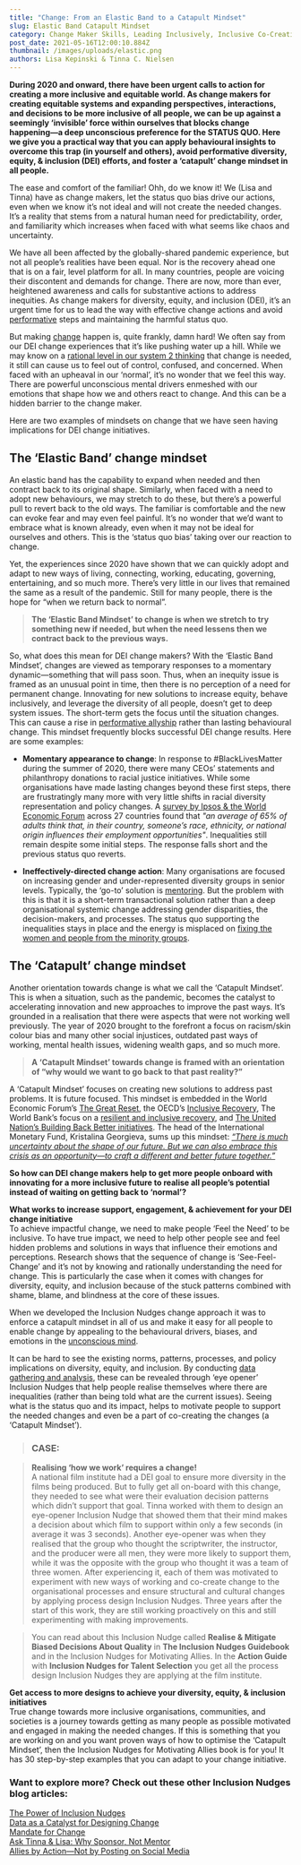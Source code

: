 ```yaml
---
title: "Change: From an Elastic Band to a Catapult Mindset"
slug: Elastic Band Catapult Mindset
category: Change Maker Skills, Leading Inclusively, Inclusive Co-Creation, Inclusive Culture, Behavioural Insights, Data-Driven Change, Inclusive Decision Making, Future of Work
post_date: 2021-05-16T12:00:10.884Z
thumbnail: /images/uploads/elastic.png
authors: Lisa Kepinski & Tinna C. Nielsen
---
```


**During 2020 and onward, there have been urgent calls to action for creating a more inclusive and equitable world. As change makers for creating equitable systems and expanding perspectives, interactions, and decisions to be more inclusive of all people, we can be up against a seemingly ‘invisible’ force within ourselves that blocks change happening—a deep unconscious preference for the STATUS QUO. Here we give you a practical way that you can apply behavioural insights to overcome this trap (in yourself and others), avoid performative diversity, equity, & inclusion (DEI) efforts, and foster a ‘catapult’ change mindset in all people.**

The ease and comfort of the familiar! Ohh, do we know it! We (Lisa and Tinna) have as change makers, let the status quo bias drive our actions, even when we know it’s not ideal and will not create the needed changes. It’s a reality that stems from a natural human need for predictability, order, and familiarity which increases when faced with what seems like chaos and uncertainty. 

We have all been affected by the globally-shared pandemic experience, but not all people’s realities have been equal. Nor is the recovery ahead one that is on a fair, level platform for all.  In many countries, people are voicing their discontent and demands for change. There are now, more than ever, heightened awareness and calls for substantive actions to address inequities. As change makers for diversity, equity, and inclusion (DEI), it’s an urgent time for us to lead the way with effective change actions and avoid [performative](/blog/allies/ally-by-actions) steps and maintaining the harmful status quo.

But making [change](/blog/change-maker-skills/mandate-for-change) happen is, quite frankly, damn hard! We often say from our DEI change experiences that it’s like pushing water up a hill. While we may know on a [rational level in our system 2 thinking](/blog/about-inclusion-nudges/power-of-inclusion-nudges) that change is needed, it still can cause us to feel out of control, confused, and concerned. When faced with an upheaval in our ‘normal’, it’s no wonder that we feel this way. There are powerful unconscious mental drivers enmeshed with our emotions that shape how we and others react to change. And this can be a hidden barrier to the change maker. 

Here are two examples of mindsets on change that we have seen having implications for DEI change initiatives.

## The ‘Elastic Band’ change mindset

An elastic band has the capability to expand when needed and then contract back to its original shape. Similarly, when faced with a need to adopt new behaviours, we may stretch to do these, but there’s a powerful pull to revert back to the old ways. The familiar is comfortable and the new can evoke fear and may even feel painful. It’s no wonder that we’d want to embrace what is known already, even when it may not be ideal for ourselves and others. This is the ‘status quo bias’ taking over our reaction to change.

Yet, the experiences since 2020 have shown that we can quickly adopt and adapt to new ways of living, connecting, working, educating, governing, entertaining, and so much more. There’s very little in our lives that remained the same as a result of the pandemic. Still for many people, there is the hope for “when we return back to normal”. 

>**The ‘Elastic Band Mindset’ to change is when we stretch to try something new if needed, 
but when the need lessens then we contract back to the previous ways.**

So, what does this mean for DEI change makers? With the ‘Elastic Band Mindset’, changes are viewed as temporary responses to a momentary dynamic—something that will pass soon. Thus, when an inequity issue is framed as an unusual point in time, then there is no perception of a need for permanent change. Innovating for new solutions to increase equity, behave inclusively, and leverage the diversity of all people, doesn’t get to deep system issues. The short-term gets the focus until the situation changes. This can cause a rise in [performative allyship](/blog/allies/ally-by-actions ) rather than lasting behavioural change. This mindset frequently blocks successful DEI change results. Here are some examples:

- **Momentary appearance to change**: In response to #BlackLivesMatter during the summer of 2020, there were many CEOs’ statements and philanthropy donations to racial justice initiatives. While some organisations have made lasting changes beyond these first steps, there are frustratingly many more with very little shifts in racial diversity representation and policy changes. A [survey by Ipsos & the World Economic Forum](https://www.weforum.org/agenda/2021/02/2-in-3-adults-think-race-ethnicity-or-national-origin-affects-job-opportunities/) across 27 countries found that *"an average of 65% of adults think that, in their country, someone’s race, ethnicity, or national origin influences their employment opportunities"*. Inequalities still remain despite some initial steps. The response falls short and the previous status quo reverts.

- **Ineffectively-directed change action**: Many organisations are focused on increasing gender and under-represented diversity groups in senior levels. Typically, the ‘go-to’ solution is [mentoring](/blog/ask-lisa-and-tinna/why-sponsor-and-not-mentor). But the problem with this is that it is a short-term transactional solution rather than a deep organisational systemic change addressing gender disparities, the decision-makers, and processes. The status quo supporting the inequalities stays in place and the energy is misplaced on [fixing the women and people from the minority groups](/blog/ask-lisa-and-tinna/why-sponsor-and-not-mentor).

## The ‘Catapult’ change mindset

Another orientation towards change is what we call the ‘Catapult Mindset’. This is when a situation, such as the pandemic, becomes the catalyst to accelerating innovation and new approaches to improve the past ways. It’s grounded in a realisation that there were aspects that were not working well previously. The year of 2020 brought to the forefront a focus on racism/skin colour bias and many other social injustices, outdated past ways of working, mental health issues, widening wealth gaps, and so much more. 

>**A ‘Catapult Mindset’ towards change is framed with an orientation of 
“why would we want to go back to that past reality?”**

A ‘Catapult Mindset’ focuses on creating new solutions to address past problems. It is future focused. This mindset is embedded in the World Economic Forum’s [The Great Reset](https://www.weforum.org/great-reset/), the OECD’s [Inclusive Recovery](http://www.oecd.org/coronavirus/en/themes/inclusive-recovery), The World Bank’s focus on a [resilient and inclusive recovery](https://www.worldbank.org/en/who-we-are/news/coronavirus-covid19), and [The United Nation’s Building Back Better initiatives](https://www.un.org/development/desa/dspd/2020/10/covid-19-inequalities-and-building-back-better/). The head of the International Monetary Fund, Kristalina Georgieva, sums up this mindset: *[“There is much uncertainty about the shape of our future. But we can also embrace this crisis as an opportunity—to craft a different and better future together.”](https://blogs.imf.org/2020/04/20/a-global-crisis-like-no-other-needs-a-global-response-like-no-other/)*

**So how can DEI change makers help to get more people onboard with innovating for a more inclusive future to realise all people’s potential instead of waiting on getting back to ‘normal’?**

**What works to increase support, engagement, & achievement for your DEI change initiative**\
To achieve impactful change, we need to make people ‘Feel the Need’ to be inclusive. To have true impact, we need to help other people see and feel hidden problems and solutions in ways that influence their emotions and perceptions. Research shows that the sequence of change is ‘See-Feel-Change’ and it’s not by knowing and rationally understanding the need for change. This is particularly the case when it comes with changes for diversity, equity, and inclusion because of the stuck patterns combined with shame, blame, and blindness at the core of these issues. 

When we developed the Inclusion Nudges change approach it was to enforce a catapult mindset in all of us and make it easy for all people to enable change by appealing to the behavioural drivers, biases, and emotions in the [unconscious mind](/blog/about-inclusion-nudges/power-of-inclusion-nudges). 

It can be hard to see the existing norms, patterns, processes, and policy implications on diversity, equity, and inclusion. By conducting [data gathering and analysis](/blog/frame-perceptions/data-as-catalyst-for-designing-effective-change), these can be revealed through ‘eye opener’ Inclusion Nudges that help people realise themselves where there are inequalities (rather than being told what are the current issues). Seeing what is the status quo and its impact, helps to motivate people to support the needed changes and even be a part of co-creating the changes (a ‘Catapult Mindset’). 

>### CASE: 

>**Realising ‘how we work’ requires a change!**\
>A national film institute had a DEI goal to ensure more diversity in the films being produced. But to fully get all on-board with this change, they needed to see what were their evaluation decision patterns which didn’t support that goal. Tinna worked with them to design an eye-opener Inclusion Nudge that showed them that their mind makes a decision about which film to support within only a few seconds (in average it was 3 seconds). Another eye-opener was when they realised that the group who thought the scriptwriter, the instructor, and the producer were all men, they were more likely to support them, while it was the opposite with the group who thought it was a team of three women. After experiencing it, each of them was motivated to experiment with new ways of working and co-create change to the organisational processes and ensure structural and cultural changes by applying process design Inclusion Nudges. Three years after the start of this work, they are still working proactively on this and still experimenting with making improvements.

>You can read about this Inclusion Nudge called **Realise & Mitigate Biased Decisions About Quality** in **The Inclusion Nudges Guidebook** and in the Inclusion Nudges for Motivating Allies. In the **Action Guide** with **Inclusion Nudges for Talent Selection** you get all the process design Inclusion Nudges they are applying at the film institute. 

**Get access to more designs to achieve your diversity, equity, & inclusion initiatives**\
True change towards more inclusive organisations, communities, and societies is a journey towards getting as many people as possible motivated and engaged in making the needed changes. If this is something that you are working on and you want proven ways of how to optimise the ‘Catapult Mindset’, then the Inclusion Nudges for Motivating Allies book is for you! It has 30 step-by-step examples that you can adapt to your change initiative.


### Want to explore more? Check out these other Inclusion Nudges blog articles:

[The Power of Inclusion Nudges](/blog/about-inclusion-nudges/power-of-inclusion-nudges)\
[Data as a Catalyst for Designing Change](/blog/frame-perceptions/data-as-catalyst-for-designing-effective-change)\
[Mandate for Change](/blog/change-maker-skills/mandate-for-change)\
[Ask Tinna & Lisa: Why Sponsor, Not Mentor](/blog/ask-lisa-and-tinna/why-sponsor-and-not-mentor)\
[Allies by Action—Not by Posting on Social Media](/blog/allies/ally-by-actions)


